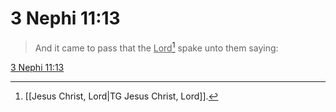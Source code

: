 # 3 Nephi 11:13

> And it came to pass that the <u>Lord</u>[^a] spake unto them saying:

[3 Nephi 11:13](https://www.churchofjesuschrist.org/study/scriptures/bofm/3-ne/11?lang=eng&id=p13#p13)


[^a]: [[Jesus Christ, Lord|TG Jesus Christ, Lord]].  
